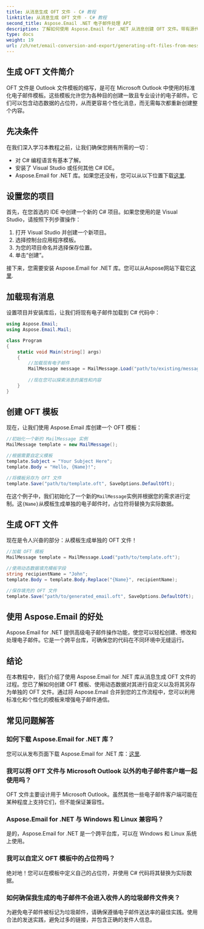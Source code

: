 ```yaml
---
title: 从消息生成 OFT 文件 - C# 教程
linktitle: 从消息生成 OFT 文件 - C# 教程
second_title: Aspose.Email .NET 电子邮件处理 API
description: 了解如何使用 Aspose.Email for .NET 从消息创建 OFT 文件。带有源代码的分步指南，用于高效生成电子邮件模板。
type: docs
weight: 19
url: /zh/net/email-conversion-and-export/generating-oft-files-from-messages-csharp-tutorial/
---
```


## 生成 OFT 文件简介

OFT 文件是 Outlook 文件模板的缩写，是可在 Microsoft Outlook 中使用的标准化电子邮件模板。这些模板允许您为各种目的创建一致且专业设计的电子邮件。它们可以包含动态数据的占位符，从而更容易个性化消息，而无需每次都重新创建整个内容。

## 先决条件

在我们深入学习本教程之前，让我们确保您拥有所需的一切：

- 对 C# 编程语言有基本了解。
- 安装了 Visual Studio 或任何其他 C# IDE。
-  Aspose.Email for .NET 库。如果您还没有，您可以从以下位置下载[这里](https://releases.aspose.com/email/net).

## 设置您的项目

首先，在您首选的 IDE 中创建一个新的 C# 项目。如果您使用的是 Visual Studio，请按照下列步骤操作：

1. 打开 Visual Studio 并创建一个新项目。
2. 选择控制台应用程序模板。
3. 为您的项目命名并选择保存位置。
4. 单击“创建”。

接下来，您需要安装 Aspose.Email for .NET 库。您可以从Aspose网站下载它[这里](https://releases.aspose.com/email/net).

## 加载现有消息

设置项目并安装库后，让我们将现有电子邮件加载到 C# 代码中：

```csharp
using Aspose.Email;
using Aspose.Email.Mail;

class Program
{
    static void Main(string[] args)
    {
        //加载现有电子邮件
        MailMessage message = MailMessage.Load("path/to/existing/message.eml");
        
        //现在您可以探索消息的属性和内容
    }
}
```

## 创建 OFT 模板

现在，让我们使用 Aspose.Email 库创建一个 OFT 模板：

```csharp
//初始化一个新的 MailMessage 实例
MailMessage template = new MailMessage();

//根据需要自定义模板
template.Subject = "Your Subject Here";
template.Body = "Hello, {Name}!";

//将模板另存为 OFT 文件
template.Save("path/to/template.oft", SaveOptions.DefaultOft);
```

在这个例子中，我们初始化了一个新的`MailMessage`实例并根据您的需求进行定制。这`{Name}`从模板生成单独的电子邮件时，占位符将替换为实际数据。

## 生成 OFT 文件

现在是令人兴奋的部分：从模板生成单独的 OFT 文件！

```csharp
//加载 OFT 模板
MailMessage template = MailMessage.Load("path/to/template.oft");

//使用动态数据填充模板字段
string recipientName = "John";
template.Body = template.Body.Replace("{Name}", recipientName);

//保存填充的 OFT 文件
template.Save("path/to/generated_email.oft", SaveOptions.DefaultOft);
```

## 使用 Aspose.Email 的好处

Aspose.Email for .NET 提供高级电子邮件操作功能，使您可以轻松创建、修改和处理电子邮件。它是一个跨平台库，可确保您的代码在不同环境中无缝运行。

## 结论

在本教程中，我们介绍了使用 Aspose.Email for .NET 库从消息生成 OFT 文件的过程。您已了解如何创建 OFT 模板、使用动态数据对其进行自定义以及将其另存为单独的 OFT 文件。通过将 Aspose.Email 合并到您的工作流程中，您可以利用标准化和个性化的模板来增强电子邮件通信。

## 常见问题解答

### 如何下载 Aspose.Email for .NET 库？

您可以从发布页面下载 Aspose.Email for .NET 库：[这里](https://releases.aspose.com/email/net).

### 我可以将 OFT 文件与 Microsoft Outlook 以外的电子邮件客户端一起使用吗？

OFT 文件主要设计用于 Microsoft Outlook。虽然其他一些电子邮件客户端可能在某种程度上支持它们，但不能保证兼容性。

### Aspose.Email for .NET 与 Windows 和 Linux 兼容吗？

是的，Aspose.Email for .NET 是一个跨平台库，可以在 Windows 和 Linux 系统上使用。

### 我可以自定义 OFT 模板中的占位符吗？

绝对地！您可以在模板中定义自己的占位符，并使用 C# 代码将其替换为实际数据。

### 如何确保我生成的电子邮件不会进入收件人的垃圾邮件文件夹？

为避免电子邮件被标记为垃圾邮件，请确保遵循电子邮件送达率的最佳实践。使用合法的发送实践，避免过多的链接，并包含正确的发件人信息。